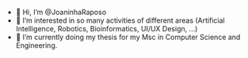 - 👋 Hi, I’m @JoaninhaRaposo
- 👀 I’m interested in so many activities of different areas (Artificial Intelligence, Robotics, Bioinformatics, UI/UX Design, ...) 
- 🌱 I’m currently doing my thesis for my Msc in Computer Science and Engineering.

<!---
JoaninhaRaposo/JoaninhaRaposo is a ✨ special ✨ repository because its `README.md` (this file) appears on your GitHub profile.
You can click the Preview link to take a look at your changes.
- 💞️ I’m looking to collaborate on ...
--->
